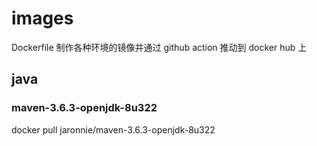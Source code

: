 # images

Dockerfile 制作各种环境的镜像并通过 github action 推动到 docker hub 上

## java

### maven-3.6.3-openjdk-8u322

docker pull jaronnie/maven-3.6.3-openjdk-8u322
